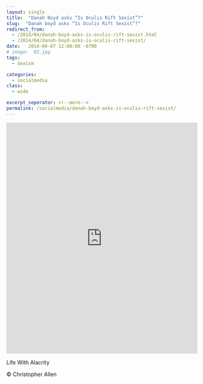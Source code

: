 ```yaml
---
layout: single
title:  "Danah Boyd asks “Is Oculis Rift Sexist”?"
slug:  "Danah boyd asks “Is Oculis Rift Sexist”?"
redirect_from:
  - /2014/04/danah-boyd-asks-is-oculis-rift-sexist.html
  - /2014/04/danah-boyd-asks-is-oculis-rift-sexist/
date:   2014-04-07 12:00:00 -0700
# image:  02.jpg
tags: 
  - Sexism

categories:
  - socialmedia
class:
  - wide

excerpt_seperator: <!--more-->
permalink: /socialmedia/danah-boyd-asks-is-oculis-rift-sexist/
---
```


<iframe src="https://www.facebook.com/plugins/post.php?href=https%3A%2F%2Fwww.facebook.com%2FChristopherRayAllen%2Fposts%2F10152335616600540&show_text=true&width=500" width="500" height="603" style="border:none;overflow:hidden" scrolling="no" frameborder="0" allowfullscreen="true" allow="autoplay; clipboard-write; encrypted-media; picture-in-picture; web-share"></iframe>

Life With Alacrity

© Christopher Allen
